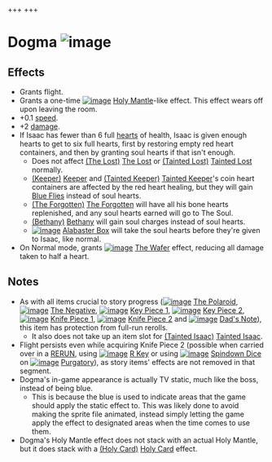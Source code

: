 +++
+++

 # Dogma ![image](/image/Dogma_(Item).png) 

Effects
---------


* Grants flight.
* Grants a one-time [![image](/image/Holy_Mantle.png)](/wiki/Holy_Mantle "Holy Mantle") [Holy Mantle](/wiki/Holy_Mantle "Holy Mantle")-like effect. This effect wears off upon leaving the room.
* +0.1 [speed](/wiki/Speed "Speed").
* +2 [damage](/wiki/Damage "Damage").
* If Isaac has fewer than 6 full [hearts](/wiki/Health "Health") of health, Isaac is given enough hearts to get to six full hearts, first by restoring empty red heart containers, and then by granting soul hearts if that isn't enough.
	+ Does not affect  [(The Lost)](/wiki/The_Lost "The Lost") [The Lost](/wiki/The_Lost "The Lost") or  [(Tainted Lost)](/wiki/Tainted_Lost "Tainted Lost") [Tainted Lost](/wiki/Tainted_Lost "Tainted Lost") normally.
	+ [(Keeper)](/wiki/Keeper "Keeper") [Keeper](/wiki/Keeper "Keeper") and  [(Tainted Keeper)](/wiki/Tainted_Keeper "Tainted Keeper") [Tainted Keeper](/wiki/Tainted_Keeper "Tainted Keeper")'s coin heart containers are affected by the red heart healing, but they will gain [Blue Flies](/wiki/Blue_Fly "Blue Fly") instead of soul hearts.
	+ [(The Forgotten)](/wiki/The_Forgotten "The Forgotten") [The Forgotten](/wiki/The_Forgotten "The Forgotten") will have all his bone hearts replenished, and any soul hearts earned will go to The Soul.
	+ [(Bethany)](/wiki/Bethany "Bethany") [Bethany](/wiki/Bethany "Bethany") will gain soul charges instead of soul hearts.
	+ [![image](/image/Alabaster_Box.png)](/wiki/Alabaster_Box "Alabaster Box") [Alabaster Box](/wiki/Alabaster_Box "Alabaster Box") will take the soul hearts before they're given to Isaac, like normal.
* On Normal mode, grants [![image](/image/The_Wafer.png)](/wiki/The_Wafer "The Wafer") [The Wafer](/wiki/The_Wafer "The Wafer") effect, reducing all damage taken to half a heart.


Notes
-------


* As with all items crucial to story progress ([![image](/image/The_Polaroid.png)](/wiki/The_Polaroid "The Polaroid") [The Polaroid](/wiki/The_Polaroid "The Polaroid"), [![image](/image/The_Negative.png)](/wiki/The_Negative "The Negative") [The Negative](/wiki/The_Negative "The Negative"), [![image](/image/Key_Piece_1.png)](/wiki/Key_Piece_1 "Key Piece 1") [Key Piece 1](/wiki/Key_Piece_1 "Key Piece 1"), [![image](/image/Key_Piece_2.png)](/wiki/Key_Piece_2 "Key Piece 2") [Key Piece 2](/wiki/Key_Piece_2 "Key Piece 2"), [![image](/image/Knife_Piece_1.png)](/wiki/Knife_Piece_1 "Knife Piece 1") [Knife Piece 1](/wiki/Knife_Piece_1 "Knife Piece 1"), [![image](/image/Knife_Piece_2.png)](/wiki/Knife_Piece_2 "Knife Piece 2") [Knife Piece 2](/wiki/Knife_Piece_2 "Knife Piece 2") and [![image](/image/Dad%27s_Note.png)](/wiki/Dad%27s_Note "Dad's Note") [Dad's Note](/wiki/Dad%27s_Note "Dad's Note")), this item has protection from full-run rerolls.
	+ It also does not take up an item slot for  [(Tainted Isaac)](/wiki/Tainted_Isaac "Tainted Isaac") [Tainted Isaac](/wiki/Tainted_Isaac "Tainted Isaac").
* Flight persists even while acquiring Knife Piece 2 (possible when carried over in a [RERUN](/wiki/RERUN "RERUN"), using [![image](/image/R_Key.png)](/wiki/R_Key "R Key") [R Key](/wiki/R_Key "R Key") or using [![image](/image/Spindown_Dice.png)](/wiki/Spindown_Dice "Spindown Dice") [Spindown Dice](/wiki/Spindown_Dice "Spindown Dice") on [![image](/image/Purgatory.png)](/wiki/Purgatory "Purgatory") [Purgatory](/wiki/Purgatory "Purgatory")), as story items' effects are not removed in that segment.
* Dogma's in-game appearance is actually TV static, much like the boss, instead of being blue.
	+ This is because the blue is used to indicate areas that the game should apply the static effect to. This was likely done to avoid making the sprite file animated, instead simply letting the game apply the effect to designated areas when the time comes to use them.
* Dogma's Holy Mantle effect does not stack with an actual Holy Mantle, but it does stack with a [(Holy Card)](/wiki/Holy_Card "Holy Card") [Holy Card](/wiki/Holy_Card "Holy Card") effect.


